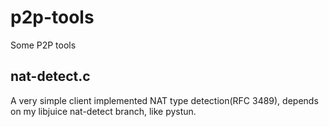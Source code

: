 # p2p-tools
Some P2P tools

## nat-detect.c
A very simple client implemented NAT type detection(RFC 3489), depends on my libjuice nat-detect branch, like pystun.
